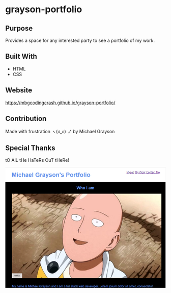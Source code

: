 # grayson-portfolio

## Purpose
Provides a space for any interested party to see a portfolio of my work.

## Built With
* HTML
* CSS

## Website
https://mbgcodingcrash.github.io/grayson-portfolio/

## Contribution
Made with frustration ヽ(ಠ_ಠ) ノ by Michael Grayson

## Special Thanks
tO AlL tHe HaTeRs OuT tHeRe!

 <img src="./assets/images/portfolio-screenshot.png">